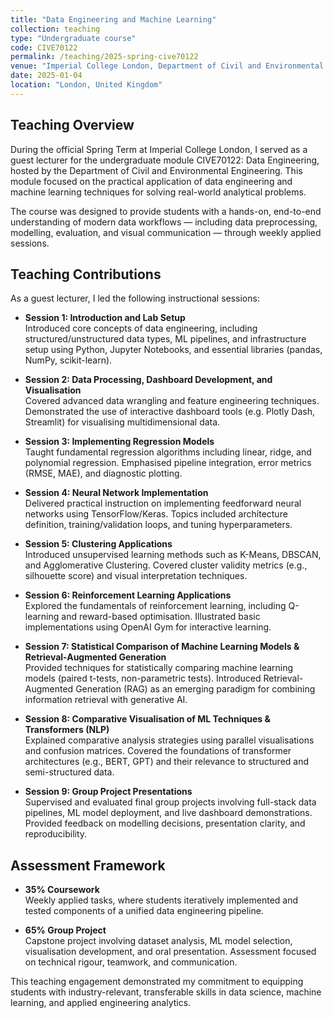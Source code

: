 ```yaml
---
title: "Data Engineering and Machine Learning"
collection: teaching
type: "Undergraduate course"
code: CIVE70122 
permalink: /teaching/2025-spring-cive70122
venue: "Imperial College London, Department of Civil and Environmental Engineering"
date: 2025-01-04
location: "London, United Kingdom"
---
```


## Teaching Overview
During the official Spring Term at Imperial College London, I served as a guest lecturer for the undergraduate module CIVE70122: Data Engineering, hosted by the Department of Civil and Environmental Engineering. This module focused on the practical application of data engineering and machine learning techniques for solving real-world analytical problems.

The course was designed to provide students with a hands-on, end-to-end understanding of modern data workflows — including data preprocessing, modelling, evaluation, and visual communication — through weekly applied sessions.

## Teaching Contributions  

As a guest lecturer, I led the following instructional sessions:

- **Session 1: Introduction and Lab Setup**  
  Introduced core concepts of data engineering, including structured/unstructured data types, ML pipelines, and infrastructure setup using Python, Jupyter Notebooks, and essential libraries (pandas, NumPy, scikit-learn).

- **Session 2: Data Processing, Dashboard Development, and Visualisation**  
  Covered advanced data wrangling and feature engineering techniques. Demonstrated the use of interactive dashboard tools (e.g. Plotly Dash, Streamlit) for visualising multidimensional data.

- **Session 3: Implementing Regression Models**  
  Taught fundamental regression algorithms including linear, ridge, and polynomial regression. Emphasised pipeline integration, error metrics (RMSE, MAE), and diagnostic plotting.

- **Session 4: Neural Network Implementation**  
  Delivered practical instruction on implementing feedforward neural networks using TensorFlow/Keras. Topics included architecture definition, training/validation loops, and tuning hyperparameters.

- **Session 5: Clustering Applications**  
  Introduced unsupervised learning methods such as K-Means, DBSCAN, and Agglomerative Clustering. Covered cluster validity metrics (e.g., silhouette score) and visual interpretation techniques.

- **Session 6: Reinforcement Learning Applications**  
  Explored the fundamentals of reinforcement learning, including Q-learning and reward-based optimisation. Illustrated basic implementations using OpenAI Gym for interactive learning.

- **Session 7: Statistical Comparison of Machine Learning Models & Retrieval-Augmented Generation**  
  Provided techniques for statistically comparing machine learning models (paired t-tests, non-parametric tests). Introduced Retrieval-Augmented Generation (RAG) as an emerging paradigm for combining information retrieval with generative AI.

- **Session 8: Comparative Visualisation of ML Techniques & Transformers (NLP)**  
  Explained comparative analysis strategies using parallel visualisations and confusion matrices. Covered the foundations of transformer architectures (e.g., BERT, GPT) and their relevance to structured and semi-structured data.

- **Session 9: Group Project Presentations**  
  Supervised and evaluated final group projects involving full-stack data pipelines, ML model deployment, and live dashboard demonstrations. Provided feedback on modelling decisions, presentation clarity, and reproducibility.

Assessment Framework  
---------------------

- **35% Coursework**  
  Weekly applied tasks, where students iteratively implemented and tested components of a unified data engineering pipeline.

- **65% Group Project**  
  Capstone project involving dataset analysis, ML model selection, visualisation development, and oral presentation. Assessment focused on technical rigour, teamwork, and communication.

This teaching engagement demonstrated my commitment to equipping students with industry-relevant, transferable skills in data science, machine learning, and applied engineering analytics.
